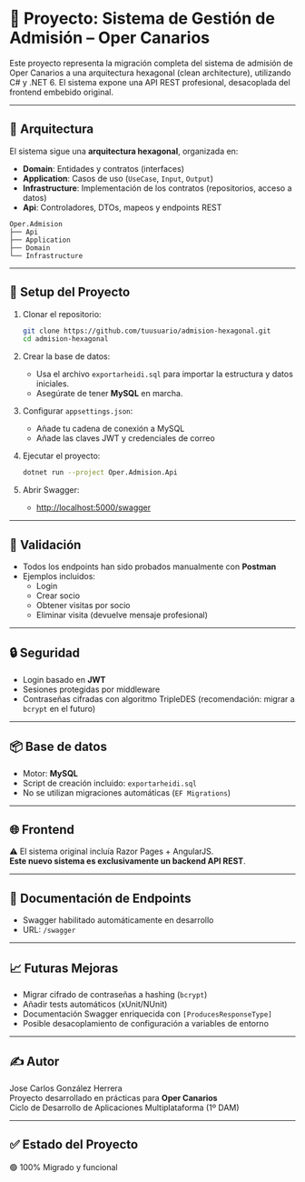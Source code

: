 # 📌 Proyecto: Sistema de Gestión de Admisión – Oper Canarios

Este proyecto representa la migración completa del sistema de admisión de Oper Canarios a una arquitectura hexagonal (clean architecture), utilizando C# y .NET 6. El sistema expone una API REST profesional, desacoplada del frontend embebido original.

---

## 📐 Arquitectura

El sistema sigue una **arquitectura hexagonal**, organizada en:

- **Domain**: Entidades y contratos (interfaces)
- **Application**: Casos de uso (`UseCase`, `Input`, `Output`)
- **Infrastructure**: Implementación de los contratos (repositorios, acceso a datos)
- **Api**: Controladores, DTOs, mapeos y endpoints REST

```
Oper.Admision
├── Api
├── Application
├── Domain
└── Infrastructure
```

---

## 🚀 Setup del Proyecto

1. Clonar el repositorio:
   ```bash
   git clone https://github.com/tuusuario/admision-hexagonal.git
   cd admision-hexagonal
   ```

2. Crear la base de datos:
   - Usa el archivo `exportarheidi.sql` para importar la estructura y datos iniciales.
   - Asegúrate de tener **MySQL** en marcha.

3. Configurar `appsettings.json`:
   - Añade tu cadena de conexión a MySQL
   - Añade las claves JWT y credenciales de correo

4. Ejecutar el proyecto:
   ```bash
   dotnet run --project Oper.Admision.Api
   ```

5. Abrir Swagger:
   - [http://localhost:5000/swagger](http://localhost:5000/swagger)

---

## 🧪 Validación

- Todos los endpoints han sido probados manualmente con **Postman**
- Ejemplos incluidos:
  - Login
  - Crear socio
  - Obtener visitas por socio
  - Eliminar visita (devuelve mensaje profesional)

---

## 🔒 Seguridad

- Login basado en **JWT**
- Sesiones protegidas por middleware
- Contraseñas cifradas con algoritmo TripleDES (recomendación: migrar a `bcrypt` en el futuro)

---

## 📦 Base de datos

- Motor: **MySQL**
- Script de creación incluido: `exportarheidi.sql`
- No se utilizan migraciones automáticas (`EF Migrations`)

---

## 🌐 Frontend

⚠️ El sistema original incluía Razor Pages + AngularJS.  
**Este nuevo sistema es exclusivamente un backend API REST**.

---

## 📄 Documentación de Endpoints

- Swagger habilitado automáticamente en desarrollo
- URL: `/swagger`

---

## 📈 Futuras Mejoras

- Migrar cifrado de contraseñas a hashing (`bcrypt`)
- Añadir tests automáticos (xUnit/NUnit)
- Documentación Swagger enriquecida con `[ProducesResponseType]`
- Posible desacoplamiento de configuración a variables de entorno

---

## ✍️ Autor

Jose Carlos González Herrera  
Proyecto desarrollado en prácticas para **Oper Canarios**  
Ciclo de Desarrollo de Aplicaciones Multiplataforma (1º DAM)

---

## ✅ Estado del Proyecto

🟢 100% Migrado y funcional
